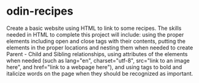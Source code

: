 # odin-recipes
Create a basic website using HTML to link to some recipes. The skills needed in HTML to complete this project will include: using the proper elements including open and close tags with their contents, putting the elements in the proper locations and nesting them when needed to create Parent - Child and Sibling relationships, using attributes of the elements when needed (such as lang="en", charset="utf-8", src="link to an image here", and href="link to a webpage here"), and using tags to bold and italicize words on the page when they should be recognized as important.
